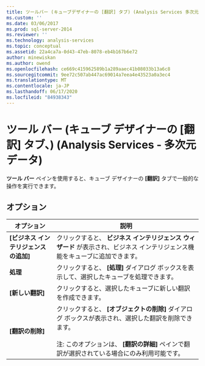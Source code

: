 ```yaml
---
title: ツールバー (キューブデザイナーの [翻訳] タブ) (Analysis Services 多次元データ) |Microsoft Docs
ms.custom: ''
ms.date: 03/06/2017
ms.prod: sql-server-2014
ms.reviewer: ''
ms.technology: analysis-services
ms.topic: conceptual
ms.assetid: 22a4ca7a-0d43-47eb-8078-eb4b167b6e72
author: minewiskan
ms.author: owend
ms.openlocfilehash: ce669c415962589b1a289aaec41b08033b13a6c8
ms.sourcegitcommit: 9ee72c507ab447ac69014a7eea4e43523a0a3ec4
ms.translationtype: MT
ms.contentlocale: ja-JP
ms.lasthandoff: 06/17/2020
ms.locfileid: "84938343"
---
```

# <a name="toolbar-translations-tab-cube-designer-analysis-services---multidimensional-data"></a>ツール バー (キューブ デザイナーの [翻訳] タブ、) (Analysis Services - 多次元データ)
  **ツール バー** ペインを使用すると、キューブ デザイナーの **[翻訳]** タブで一般的な操作を実行できます。  
  
## <a name="options"></a>オプション  
  
|オプション|説明|  
|------------|-----------------|  
|**[ビジネス インテリジェンスの追加]**|クリックすると、 **ビジネス インテリジェンス ウィザード** が表示され、ビジネス インテリジェンス機能をキューブに追加できます。|  
|**処理**|クリックすると、 **[処理]** ダイアログ ボックスを表示して、選択したキューブを処理できます。|  
|**[新しい翻訳]**|クリックすると、選択したキューブに新しい翻訳を作成できます。|  
|**[翻訳の削除]**|クリックすると、 **[オブジェクトの削除]** ダイアログ ボックスが表示され、選択した翻訳を削除できます。<br /><br /> 注: このオプションは、 **[翻訳の詳細]** ペインで翻訳が選択されている場合にのみ利用可能です。|  
  
  
